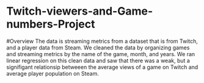 # Twitch-viewers-and-Game-numbers-Project


#Overview
The data  is streaming metrics from a dataset that is from Twitch, and a player data from Steam. We cleaned the data by organizing games and streaming metrics by the name of the game, month, and years. We ran linear regression on this clean data and saw that there was a weak, but a signifigant relationsip betweeen the average views of a game on Twitch and average player population on Steam.
